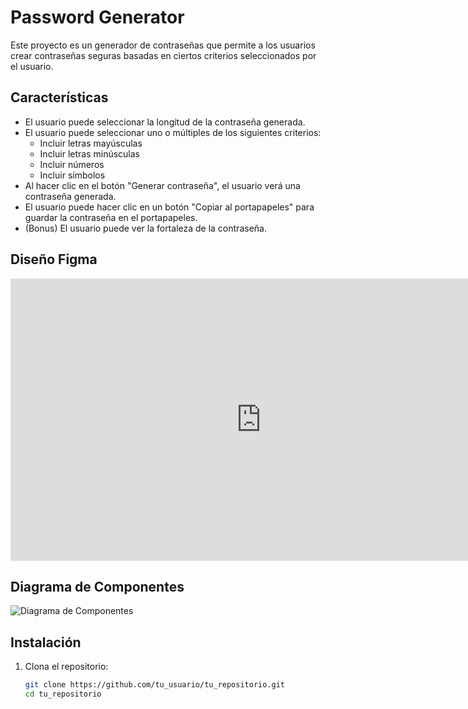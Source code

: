 # Password Generator

Este proyecto es un generador de contraseñas que permite a los usuarios crear contraseñas seguras basadas en ciertos criterios seleccionados por el usuario.

## Características

- El usuario puede seleccionar la longitud de la contraseña generada.
- El usuario puede seleccionar uno o múltiples de los siguientes criterios: 
  - Incluir letras mayúsculas
  - Incluir letras minúsculas
  - Incluir números
  - Incluir símbolos
- Al hacer clic en el botón "Generar contraseña", el usuario verá una contraseña generada.
- El usuario puede hacer clic en un botón "Copiar al portapapeles" para guardar la contraseña en el portapapeles.
- (Bonus) El usuario puede ver la fortaleza de la contraseña.

## Diseño Figma

<iframe style="border: 1px solid rgba(0, 0, 0, 0.1);" width="800" height="450" src="https://www.figma.com/embed?embed_host=share&url=https%3A%2F%2Fwww.figma.com%2Fdesign%2F7JhQClzVox6AK06RJr53aB%2FPassword-Generator%3Fnode-id%3D0-1%26t%3DIE5uelVLFNWTe4oS-1" allowfullscreen></iframe>

## Diagrama de Componentes

![Diagrama de Componentes](ruta/a/tu/diagrama.png)

## Instalación

1. Clona el repositorio:
   ```bash
   git clone https://github.com/tu_usuario/tu_repositorio.git
   cd tu_repositorio 
